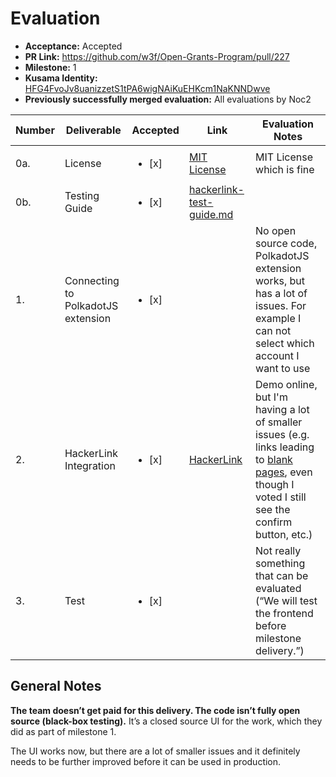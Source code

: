 # Evaluation

- **Acceptance:** Accepted
- **PR Link:** https://github.com/w3f/Open-Grants-Program/pull/227
- **Milestone:** 1
- **Kusama Identity:** [HFG4FvoJv8uanizzetS1tPA6wigNAiKuEHKcm1NaKNNDwve](https://polkascan.io/pre/kusama/account/HFG4FvoJv8uanizzetS1tPA6wigNAiKuEHKcm1NaKNNDwve)
- **Previously successfully merged evaluation:** All evaluations by Noc2

| Number | Deliverable                        | Accepted               | Link                                                                                                       | Evaluation Notes                                                                                                                                                                                                 |
| ------ | ---------------------------------- | ---------------------- | ---------------------------------------------------------------------------------------------------------- | ---------------------------------------------------------------------------------------------------------------------------------------------------------------------------------------------------------------- |
| 0a.    | License                            | <ul><li>[x] </li></ul> | [MIT License](https://github.com/zhangjiannan/QFgrant/blob/main/LICENSE)                                   | MIT License which is fine                                                                                                                                                                                        |
| 0b.    | Testing Guide                      | <ul><li>[x] </li></ul> | [hackerlink-test-guide.md](https://github.com/zhangjiannan/QFgrant/blob/main/doc/hackerlink-test-guide.md) |                                                                                                                                                                                                                  |
| 1.     | Connecting to PolkadotJS extension | <ul><li>[x] </li></ul> |                                                                                                            | No open source code, PolkadotJS extension works, but has a lot of issues. For example I can not select which account I want to use                                                                               |
| 2.     | HackerLink Integration             | <ul><li>[x] </li></ul> | [HackerLink](https://qf.tophacker.com/en/Grant?type=Polkadot)                                              | Demo online, but I'm having a lot of smaller issues (e.g. links leading to [blank pages](https://qf.tophacker.com/en/Grant/Polkadot/Round/1/buidl/66), even though I voted I still see the confirm button, etc.) |
| 3.     | Test                               | <ul><li>[x] </li></ul> |                                                                                                            | Not really something that can be evaluated (“We will test the frontend before milestone delivery.”)                                                                                                              |

## General Notes

**The team doesn’t get paid for this delivery. The code isn’t fully open source (black-box testing).** It’s a closed source UI for the work, which they did as part of milestone 1.

The UI works now, but there are a lot of smaller issues and it definitely needs to be further improved before it can be used in production.
